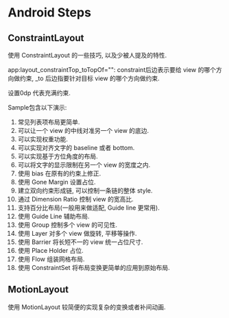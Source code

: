 # Android Steps

## ConstraintLayout

使用 ConstraintLayout 的一些技巧, 以及少被人提及的特性.

app:layout_constraintTop_toTopOf="": constraint后边表示要给 view 的哪个方向做约束, _to 后边指要针对目标 view 的哪个方向做约束.

设置0dp 代表充满约束.

Sample包含以下演示:

1. 常见列表项布局更简单.
2. 可以让一个 view 的中线对准另一个 view 的底边.
3. 可以实现权重功能.
4. 可以实现对齐文字的 baseline 或者 bottom.
5. 可以实现基于方位角度的布局.
6. 可以将文字的显示限制在另一个 view 的宽度之内.
7. 使用 bias 在原有的约束上修正.
8. 使用 Gone Margin 设置占位.
9. 建立双向约束形成链, 可以控制一条链的整体 style.
10. 通过 Dimension Ratio 控制 view 的宽高比.
11. 支持百分比布局(一般用来做适配, Guide line 更常用).
12. 使用 Guide Line 辅助布局.
13. 使用 Group 控制多个 view 的可见性.
14. 使用 Layer 对多个 view 做旋转, 平移等操作.
15. 使用 Barrier 将长短不一的 view 统一占位尺寸.
16. 使用 Place Holder 占位.
17. 使用 Flow 组装网格布局.
18. 使用 ConstraintSet 将布局变换更简单的应用到原始布局.

## MotionLayout
使用 MotionLayout 较简便的实现复杂的变换或者补间动画.



